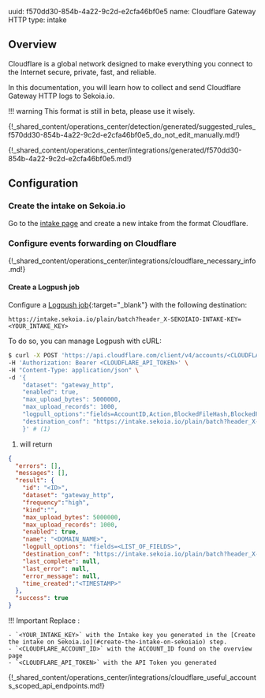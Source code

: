 uuid: f570dd30-854b-4a22-9c2d-e2cfa46bf0e5
name: Cloudflare Gateway HTTP
type: intake

## Overview

Cloudflare is a global network designed to make everything you connect to the Internet secure, private, fast, and reliable.

In this documentation, you will learn how to collect and send Cloudflare Gateway HTTP logs to Sekoia.io.

!!! warning
    This format is still in beta, please use it wisely.

{!_shared_content/operations_center/detection/generated/suggested_rules_f570dd30-854b-4a22-9c2d-e2cfa46bf0e5_do_not_edit_manually.md!}

{!_shared_content/operations_center/integrations/generated/f570dd30-854b-4a22-9c2d-e2cfa46bf0e5.md!}

## Configuration

### Create the intake on Sekoia.io

Go to the [intake page](https://app.sekoia.io/operations/intakes) and create a new intake from the format Cloudflare.

### Configure events forwarding on Cloudflare

{!_shared_content/operations_center/integrations/cloudflare_necessary_info.md!}

#### Create a Logpush job

Configure a [Logpush job](https://developers.cloudflare.com/logs/reference/logpush-api-configuration/){:target="_blank"} with the following destination:

`https://intake.sekoia.io/plain/batch?header_X-SEKOIAIO-INTAKE-KEY=<YOUR_INTAKE_KEY>`


To do so, you can manage Logpush with cURL:

```bash
$ curl -X POST 'https://api.cloudflare.com/client/v4/accounts/<CLOUDFLARE_ACCOUNT_ID>/logpush/jobs' \
-H 'Authorization: Bearer <CLOUDFLARE_API_TOKEN>' \
-H "Content-Type: application/json" \
-d '{
    "dataset": "gateway_http",    
    "enabled": true,     
    "max_upload_bytes": 5000000,     
    "max_upload_records": 1000,
    "logpull_options":"fields=AccountID,Action,BlockedFileHash,BlockedFileName,BlockedFileReason,BlockedFileSize,BlockedFileType,Datetime,DestinationIP,DestinationPort,DeviceID,DeviceName,DownloadedFileNames,Email,FileInfo,HTTPHost,HTTPMethod,HTTPStatusCode,HTTPVersion,IsIsolated,PolicyID,PolicyName,Referer,RequestID,SourceIP,SourceInternalIP,SourcePort,URL,UntrustedCertificateAction,UploadedFileNames,UserAgent,UserID&timestamps=rfc3339",
    "destination_conf": "https://intake.sekoia.io/plain/batch?header_X-SEKOIAIO-INTAKE-KEY=<YOUR_INTAKE_KEY>"
    }' # (1)
```

1. will return
```json
{
  "errors": [],
  "messages": [],
  "result": {
    "id": "<ID>",
    "dataset": "gateway_http",
    "frequency":"high",
    "kind":"", 
    "max_upload_bytes": 5000000,     
    "max_upload_records": 1000, 
    "enabled": true,
    "name": "<DOMAIN_NAME>",
    "logpull_options": "fields=<LIST_OF_FIELDS>",
    "destination_conf": "https://intake.sekoia.io/plain/batch?header_X-SEKOIAIO-INTAKE-KEY=<YOUR_INTAKE_KEY>",
    "last_complete": null,
    "last_error": null,
    "error_message": null,
    "time_created":"<TIMESTAMP>"
  },
  "success": true
}
```

!!! Important
    Replace :

    - `<YOUR_INTAKE_KEY>` with the Intake key you generated in the [Create the intake on Sekoia.io](#create-the-intake-on-sekoiaio) step.
    - `<CLOUDFLARE_ACCOUNT_ID>` with the ACCOUNT_ID found on the overview page
    - `<CLOUDFLARE_API_TOKEN>` with the API Token you generated

{!_shared_content/operations_center/integrations/cloudflare_useful_accounts_scoped_api_endpoints.md!}

